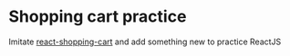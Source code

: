 # Shopping cart practice

Imitate [react-shopping-cart](https://github.com/jeffersonRibeiro/react-shopping-cart) and add something new to practice ReactJS
